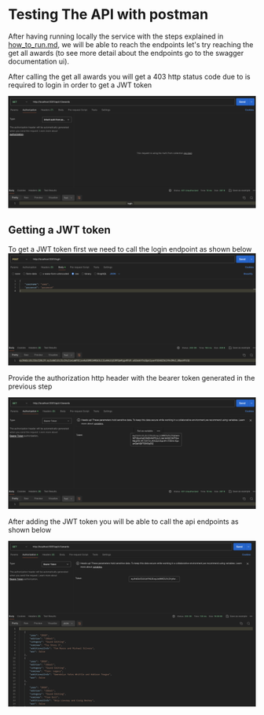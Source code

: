 # Testing The API with postman

After having running locally the service with the steps explained in [how_to_run.md](how_to_run.md), we
will be able to reach the endpoints let's try reaching the get all awards (to see more detail about the endpoints go 
to the swagger documentation ui).

After calling the get all awards you will get a 403 http status code due to is required to login
in order to get a JWT token

![forbidden_endpoint.png](./docs_images/forbidden_endpoint.png)

## Getting a JWT token

To get a JWT token first we need to call the login endpoint as shown below
![bearer_token_generation.png](./docs_images/bearer_token_generation.png)

Provide the authorization http header with the bearer token generated in the previous step

![add_jwt_token.png](./docs_images/add_jwt_token.png)

After adding the JWT token you will be able to call the api endpoints as shown below

![api_call_with_valid_token.png](./docs_images/api_call_with_valid_token.png)